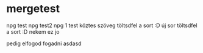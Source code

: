 # mergetest
npg test
npg test2
npg 1 test
köztes szöveg
töltsdfel a sort :D
új sor
töltsdfel a sort :D
nekem ez jo

pedig elfogod fogadni
asdasd